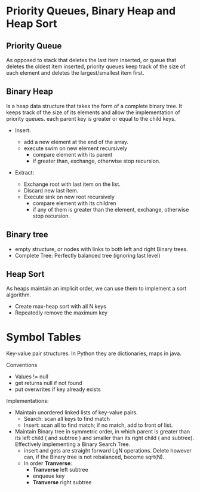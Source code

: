 # Priority Queues, Binary Heap and Heap Sort

## Priority Queue
As opposed to stack that deletes the last item inserted, or queue that deletes the oldest item inserted, priority queues keep track of the size of each element and deletes the largest/smallest item first. 

## Binary Heap
Is a heap data structure that takes the form of a complete binary tree. It keeps track of the size of its elements and allow the implementation of priority queues.
each parent key is greater or equal to the child keys.

+ Insert: 
    + add a new element at the end of the array.
    + execute swim on new element recursively
        + compare element with its parent
        + if greater than, exchange, otherwise stop recursion.
    
+ Extract:
    + Exchange root with last item on the list. 
    + Discard new last item.
    + Execute sink on new root recursively
       + compare element with its children
       + if any of them is greater than the element, exchange, otherwise stop recursion.
       

## Binary tree
 + empty structure, or nodes with links to both left and right Binary trees.
 + Complete Tree: Perfectly balanced tree (ignoring last level)
 
## Heap Sort
As heaps maintain an implicit order, we can use them to implement a sort algorithm.
+ Create max-heap sort with all N keys
+ Repeatedly remove the maximum key

# Symbol Tables

Key-value pair structures. In Python they are dictionaries, maps in java.

Conventions
+ Values != null
+ get returns null if not found
+ put overwrites if key already exists

Implementations:
+ Maintain unordered linked lists of key-value pairs.
    + Search: scan all keys to find match
    + Insert: scan all to find match; if no match, add to front of list.
+ Maintain Binary tree in symmetric order, in which parent is greater than its left child ( and subtree ) and smaller than its right child ( and subtree). Effectively implementing a Binary Search Tree.
    + insert and gets are straight forward LgN operations. Delete however can, if the Binary tree is not rebalanced, become sqrt(N).
    + In order **Tranverse**:
        + **Tranverse** left subtree
        + enqueue key
        + **Tranverse** right subtree 
        